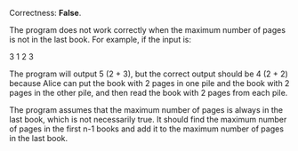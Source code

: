 Correctness: **False**.

The program does not work correctly when the maximum number of pages is not in the last book. For example, if the input is:

3
1 2 3

The program will output 5 (2 + 3), but the correct output should be 4 (2 + 2) because Alice can put the book with 2 pages in one pile and the book with 2 pages in the other pile, and then read the book with 2 pages from each pile.

The program assumes that the maximum number of pages is always in the last book, which is not necessarily true. It should find the maximum number of pages in the first n-1 books and add it to the maximum number of pages in the last book.